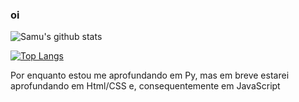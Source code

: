 ### oi

<!--
**SamuDoki/SamuDoki** is a ✨ _special_ ✨ repository because its `README.md` (this file) appears on your GitHub profile.

Here are some ideas to get you started:

- 🔭 I’m currently working on ...
- 🌱 I’m currently learning ...
- 👯 I’m looking to collaborate on ...
- 🤔 I’m looking for help with ...
- 💬 Ask me about ...
- 📫 How to reach me: ...
- 😄 Pronouns: ...
- ⚡ Fun fact: ...
-->
![Samu's github stats](https://github-readme-stats.vercel.app/api?username=SamuDoki&show_icons=true&theme=radical) 


[![Top Langs](https://github-readme-stats.vercel.app/api/top-langs/?username=SamuDoki&show_icons=true&theme=radical)](https://github.com/SamuDoki/github-readme-stats)

Por enquanto estou me aprofundando em Py, mas em breve estarei aprofundando em Html/CSS e, consequentemente em JavaScript


